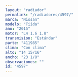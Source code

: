 ```yaml
---
layout: "radiador"
permalink: "/radiadores/4597/"
marca: "Nissan"
modelo: "Tiida"
ano: "2015"
motor: "L4 1.6 1.8"
transmision: "Estándar"
parte: "411985"
clima: "Con clima"
alto: "14 15/16"
ancho: "23 1/8"
observaciones: ""
id: "4597"
---
```


